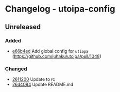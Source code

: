 # Changelog - utoipa-config

## Unreleased

### Added

* [e66b4ed](https://github.com/juhaku/utoipa/commit/e66b4ed) Add global config for `utiopa` (https://github.com/juhaku/utoipa/pull/1048)

### Changed

* [2611200](https://github.com/juhaku/utoipa/commit/2611200) Update to rc
* [26d4084](https://github.com/juhaku/utoipa/commit/26d4084) Update README.md


